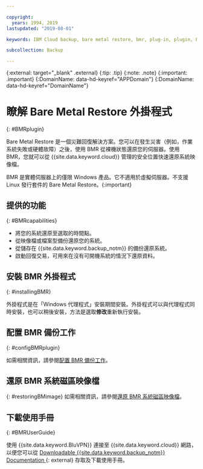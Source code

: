 ```yaml
---

copyright:
  years: 1994, 2019
lastupdated: "2019-08-01"

keywords: IBM Cloud backup, bare metal restore, bmr, plug-in, plugin, EVault, Carbonite, baremetal, point-in-time restore

subcollection: Backup

---
```

{:external: target="_blank" .external}
{:tip: .tip}
{:note: .note}
{:important: .important}
{:DomainName: data-hd-keyref="APPDomain"}
{:DomainName: data-hd-keyref="DomainName"}

# 瞭解 Bare Metal Restore 外掛程式
{: #BMRplugin}

Bare Metal Restore 是一個災難回復解決方案。您可以在發生災害（例如，作業系統失敗或硬體故障）之後，使用 BMR 從裸機狀態還原您的伺服器。使用 BMR，您就可以從 {{site.data.keyword.cloud}} 管理的安全位置快速還原系統映像檔。

BMR 是實體伺服器上的僅限 Windows 產品。它不適用於虛擬伺服器。不支援 Linux 發行套件的 Bare Metal Restore。{:important}

## 提供的功能
{: #BMRcapabilities}

- 將您的系統還原至選取的時間點。
- 從映像檔或檔案型備份還原您的系統。
- 從儲存在 {{site.data.keyword.backup_notm}} 的備份還原系統。
- 啟動回復交易，可用來在沒有可開機系統的情況下還原資料。

## 安裝 BMR 外掛程式
{: #installingBMR}

外掛程式是在「Windows 代理程式」安裝期間安裝。外掛程式可以與代理程式同時安裝，也可以稍後安裝，方法是選取**修改**重新執行安裝。

## 配置 BMR 備份工作
{: #configBMRplugin}

如需相關資訊，請參閱[配置 BMR 備份工作](/docs/infrastructure/Backup?topic=Backup-configureBMR)。

## 還原 BMR 系統磁區映像檔
{: #restoringBMimage}
如需相關資訊，請參閱[還原 BMR 系統磁區映像檔](/docs/infrastructure/Backup?topic=Backup-restoreBMR)。

## 下載使用手冊
{: #BMRUserGuide}

使用 {{site.data.keyword.BluVPN}} 連接至 {{site.data.keyword.cloud}} 網路，以便您可以從 [Downloadable {{site.data.keyword.backup_notm}} Documentation ](http://downloads.service.softlayer.com/evault/Documentation/){: external} 存取及下載使用手冊。
